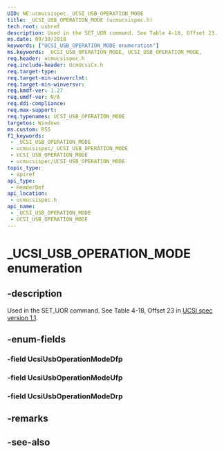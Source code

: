 ```yaml
---
UID: NE:ucmucsispec._UCSI_USB_OPERATION_MODE
title: _UCSI_USB_OPERATION_MODE (ucmucsispec.h)
tech.root: usbref
description: Used in the SET_UOR command. See Table 4-18, Offset 23.
ms.date: 09/30/2018
keywords: ["UCSI_USB_OPERATION_MODE enumeration"]
ms.keywords: _UCSI_USB_OPERATION_MODE, UCSI_USB_OPERATION_MODE,
req.header: ucmucsispec.h
req.include-header: UcmUcsiCx.h
req.target-type: 
req.target-min-winverclnt: 
req.target-min-winversvr: 
req.kmdf-ver: 1.27
req.umdf-ver: N/A
req.ddi-compliance: 
req.max-support: 
req.typenames: UCSI_USB_OPERATION_MODE
targetos: Windows
ms.custom: RS5
f1_keywords:
 - _UCSI_USB_OPERATION_MODE
 - ucmucsispec/_UCSI_USB_OPERATION_MODE
 - UCSI_USB_OPERATION_MODE
 - ucmucsispec/UCSI_USB_OPERATION_MODE
topic_type:
 - apiref
api_type:
 - HeaderDef
api_location:
 - ucmucsispec.h
api_name:
 - _UCSI_USB_OPERATION_MODE
 - UCSI_USB_OPERATION_MODE
---
```


# _UCSI_USB_OPERATION_MODE enumeration


## -description

Used in the SET_UOR command. See Table 4-18, Offset 23 in [UCSI spec version 1.1](https://www.intel.com/content/dam/www/public/us/en/documents/technical-specifications/usb-type-c-ucsi-spec.pdf).

## -enum-fields

### -field UcsiUsbOperationModeDfp 

### -field UcsiUsbOperationModeUfp 

### -field UcsiUsbOperationModeDrp 

## -remarks

## -see-also

